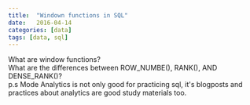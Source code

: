 ```yaml
---
title:  "Windown functions in SQL"
date:   2016-04-14
categories: [data]
tags: [data, sql]
---
```

What are window functions?  
What are the differences between ROW_NUMBE(), RANK(), AND DENSE_RANK()?  
p.s Mode Analytics is not only good for practicing sql, it's blogposts and practices about analytics are good study materials too.  